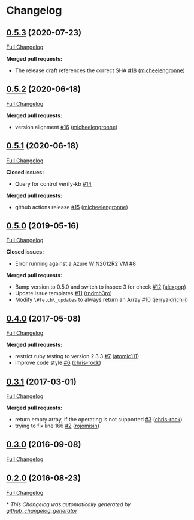 # Changelog

## [0.5.3](https://github.com/dev-sec/windows-patch-baseline/tree/0.5.3) (2020-07-23)

[Full Changelog](https://github.com/dev-sec/windows-patch-baseline/compare/0.5.2...0.5.3)

**Merged pull requests:**

- The release draft references the correct SHA [\#18](https://github.com/dev-sec/windows-patch-baseline/pull/18) ([micheelengronne](https://github.com/micheelengronne))

## [0.5.2](https://github.com/dev-sec/windows-patch-baseline/tree/0.5.2) (2020-06-18)

[Full Changelog](https://github.com/dev-sec/windows-patch-baseline/compare/0.5.1...0.5.2)

**Merged pull requests:**

- version alignment [\#16](https://github.com/dev-sec/windows-patch-baseline/pull/16) ([micheelengronne](https://github.com/micheelengronne))

## [0.5.1](https://github.com/dev-sec/windows-patch-baseline/tree/0.5.1) (2020-06-18)

[Full Changelog](https://github.com/dev-sec/windows-patch-baseline/compare/0.5.0...0.5.1)

**Closed issues:**

- Query for control verify-kb [\#14](https://github.com/dev-sec/windows-patch-baseline/issues/14)

**Merged pull requests:**

- github actions release [\#15](https://github.com/dev-sec/windows-patch-baseline/pull/15) ([micheelengronne](https://github.com/micheelengronne))

## [0.5.0](https://github.com/dev-sec/windows-patch-baseline/tree/0.5.0) (2019-05-16)

[Full Changelog](https://github.com/dev-sec/windows-patch-baseline/compare/0.4.0...0.5.0)

**Closed issues:**

- Error running against a Azure WIN2012R2 VM [\#8](https://github.com/dev-sec/windows-patch-baseline/issues/8)

**Merged pull requests:**

- Bump version to 0.5.0 and switch to inspec 3 for check [\#12](https://github.com/dev-sec/windows-patch-baseline/pull/12) ([alexpop](https://github.com/alexpop))
- Update issue templates [\#11](https://github.com/dev-sec/windows-patch-baseline/pull/11) ([rndmh3ro](https://github.com/rndmh3ro))
- Modify `\#fetch\_updates` to always return an Array [\#10](https://github.com/dev-sec/windows-patch-baseline/pull/10) ([jerryaldrichiii](https://github.com/jerryaldrichiii))

## [0.4.0](https://github.com/dev-sec/windows-patch-baseline/tree/0.4.0) (2017-05-08)

[Full Changelog](https://github.com/dev-sec/windows-patch-baseline/compare/0.3.1...0.4.0)

**Merged pull requests:**

- restrict ruby testing to version 2.3.3 [\#7](https://github.com/dev-sec/windows-patch-baseline/pull/7) ([atomic111](https://github.com/atomic111))
- improve code style [\#6](https://github.com/dev-sec/windows-patch-baseline/pull/6) ([chris-rock](https://github.com/chris-rock))

## [0.3.1](https://github.com/dev-sec/windows-patch-baseline/tree/0.3.1) (2017-03-01)

[Full Changelog](https://github.com/dev-sec/windows-patch-baseline/compare/0.3.0...0.3.1)

**Merged pull requests:**

- return empty array, if the operating is not supported [\#3](https://github.com/dev-sec/windows-patch-baseline/pull/3) ([chris-rock](https://github.com/chris-rock))
- trying to fix line 166 [\#2](https://github.com/dev-sec/windows-patch-baseline/pull/2) ([rojomisin](https://github.com/rojomisin))

## [0.3.0](https://github.com/dev-sec/windows-patch-baseline/tree/0.3.0) (2016-09-08)

[Full Changelog](https://github.com/dev-sec/windows-patch-baseline/compare/0.2.0...0.3.0)

## [0.2.0](https://github.com/dev-sec/windows-patch-baseline/tree/0.2.0) (2016-08-23)

[Full Changelog](https://github.com/dev-sec/windows-patch-baseline/compare/76c51143fdf53b2a5fa4e9c617b85ce13b0fbfc1...0.2.0)



\* *This Changelog was automatically generated by [github_changelog_generator](https://github.com/github-changelog-generator/github-changelog-generator)*
